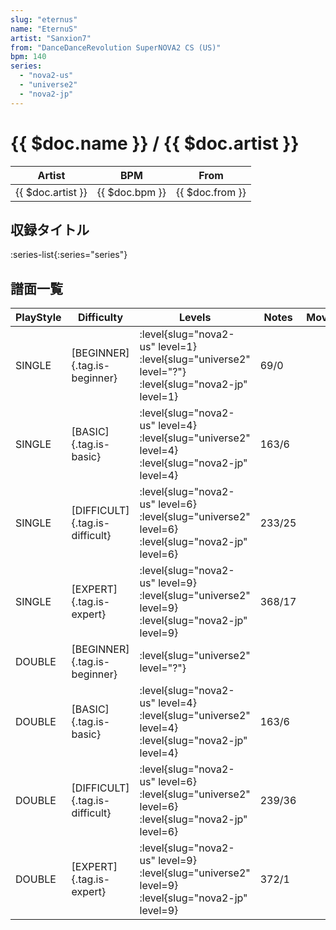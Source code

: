 ```yaml
---
slug: "eternus"
name: "EternuS"
artist: "Sanxion7"
from: "DanceDanceRevolution SuperNOVA2 CS (US)"
bpm: 140
series:
  - "nova2-us"
  - "universe2"
  - "nova2-jp"
---
```


# {{ $doc.name }} / {{ $doc.artist }}

|Artist|BPM|From|
|------|---|----|
|{{ $doc.artist }}|{{ $doc.bpm }}|{{ $doc.from }}|

## 収録タイトル

:series-list{:series="series"}

## 譜面一覧

|PlayStyle|Difficulty|Levels|Notes|Movie|
|---------|----------|------|-----|-----|
|SINGLE|[BEGINNER]{.tag.is-beginner}|<div class="field is-grouped is-grouped-multiline"> :level{slug="nova2-us" level=1} :level{slug="universe2" level="?"} :level{slug="nova2-jp" level=1}</div>|69/0||
|SINGLE|[BASIC]{.tag.is-basic}|<div class="field is-grouped is-grouped-multiline"> :level{slug="nova2-us" level=4} :level{slug="universe2" level=4} :level{slug="nova2-jp" level=4}</div>|163/6||
|SINGLE|[DIFFICULT]{.tag.is-difficult}|<div class="field is-grouped is-grouped-multiline"> :level{slug="nova2-us" level=6} :level{slug="universe2" level=6} :level{slug="nova2-jp" level=6}</div>|233/25||
|SINGLE|[EXPERT]{.tag.is-expert}|<div class="field is-grouped is-grouped-multiline"> :level{slug="nova2-us" level=9} :level{slug="universe2" level=9} :level{slug="nova2-jp" level=9}</div>|368/17||
|DOUBLE|[BEGINNER]{.tag.is-beginner}|<div class="field is-grouped is-grouped-multiline"> :level{slug="universe2" level="?"}</div>|||
|DOUBLE|[BASIC]{.tag.is-basic}|<div class="field is-grouped is-grouped-multiline"> :level{slug="nova2-us" level=4} :level{slug="universe2" level=4} :level{slug="nova2-jp" level=4}</div>|163/6||
|DOUBLE|[DIFFICULT]{.tag.is-difficult}|<div class="field is-grouped is-grouped-multiline"> :level{slug="nova2-us" level=6} :level{slug="universe2" level=6} :level{slug="nova2-jp" level=6}</div>|239/36||
|DOUBLE|[EXPERT]{.tag.is-expert}|<div class="field is-grouped is-grouped-multiline"> :level{slug="nova2-us" level=9} :level{slug="universe2" level=9} :level{slug="nova2-jp" level=9}</div>|372/1||
